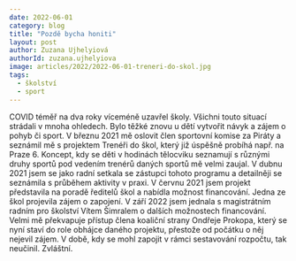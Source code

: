 ```yaml
---
date: 2022-06-01
category: blog
title: "Pozdě bycha honiti"
layout: post
author: Zuzana Ujhelyiová
authorId: zuzana.ujhelyiova
image: articles/2022/2022-06-01-treneri-do-skol.jpg
tags: 
  - školství
  - sport
---
```


COVID téměř na dva roky víceméně uzavřel školy. Všichni touto situací strádali v mnoha ohledech. Bylo těžké znovu u dětí vytvořit návyk a zájem o pohyb či sport. V březnu 2021 mě oslovit člen sportovní komise za Piráty a seznámil mě s projektem Trenéři do škol, který již úspěšně probíhá např. na Praze 6. Koncept, kdy se děti v hodinách tělocviku seznamují s různými druhy sportů pod vedením trenérů daných sportů mě velmi zaujal. V dubnu 2021 jsem se jako radní setkala se zástupci tohoto programu a detailněji se seznámila s průběhem aktivity v praxi. V červnu 2021 jsem projekt představila na poradě ředitelů škol a nabídla možnost financování. Jedna ze škol projevila zájem o zapojení. V září 2022 jsem jednala s magistrátním radním pro školství Vítem Šimralem o dalších možnostech financování. Velmi mě překvapuje přístup člena koaliční strany Ondřeje Prokopa, který se nyní staví do role obhájce daného projektu, přestože od počátku o něj nejevil zájem. V době, kdy se mohl zapojit v rámci sestavování rozpočtu, tak neučinil. Zvláštní. 
